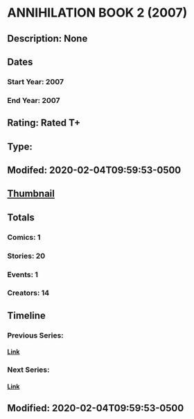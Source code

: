 # ANNIHILATION BOOK 2 (2007)
## Description: None
## Dates
### Start Year: 2007
### End Year: 2007
## Rating: Rated T+
## Type: 
## Modifed: 2020-02-04T09:59:53-0500
## [Thumbnail](http://i.annihil.us/u/prod/marvel/i/mg/9/40/4bc390fd934d0.jpg)
## Totals
### Comics: 1
### Stories: 20
### Events: 1
### Creators: 14
## Timeline
### Previous Series: 
#### [Link]()
### Next Series: 
#### [Link]()
## Modified: 2020-02-04T09:59:53-0500
